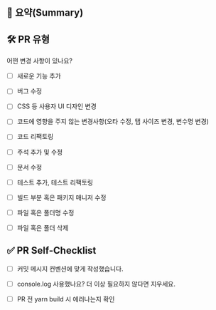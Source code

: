 ## 📝 요약(Summary)



## 🛠️ PR 유형

어떤 변경 사항이 있나요?

- [ ] 새로운 기능 추가
- [ ] 버그 수정
- [ ] CSS 등 사용자 UI 디자인 변경
- [ ] 코드에 영향을 주지 않는 변경사항(오타 수정, 탭 사이즈 변경, 변수명 변경)
- [ ] 코드 리팩토링
- [ ] 주석 추가 및 수정
- [ ] 문서 수정
- [ ] 테스트 추가, 테스트 리팩토링
- [ ] 빌드 부분 혹은 패키지 매니저 수정
- [ ] 파일 혹은 폴더명 수정
- [ ] 파일 혹은 폴더 삭제


## ✅ PR Self-Checklist

- [ ] 커밋 메시지 컨벤션에 맞게 작성했습니다.
- [ ] console.log 사용했나요? 더 이상 필요하지 않다면 지우세요.
- [ ] PR 전 yarn build 시 에러나는지 확인


